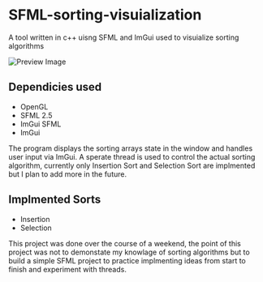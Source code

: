 # SFML-sorting-visuialization
A tool written in c++ uisng SFML and ImGui used to visuialize sorting algorithms

![Preview Image](https://user-images.githubusercontent.com/55283009/160431537-20cf97cd-b102-4162-9fc1-b196e41f0a91.png)

## Dependicies used
  - OpenGL
  - SFML 2.5
  - ImGui SFML
  - ImGui

The program displays the sorting arrays state in the window and handles user input via ImGui. A sperate thread is used to control the actual sorting algorithm, currently only Insertion Sort and Selection Sort are implmented but I plan to add more in the future. 

## Implmented Sorts
  - Insertion
  - Selection

This project was done over the course of a weekend, the point of this project was not to demonstate my knowlage of sorting algorithms but to build a simple SFML project to practice implmenting ideas from start to finish and experiment with threads.
